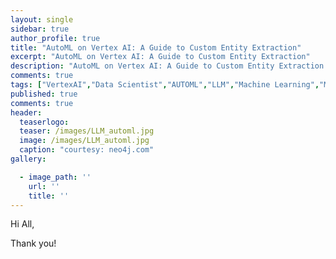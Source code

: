 ```yaml
---
layout: single
sidebar: true
author_profile: true
title: "AutoML on Vertex AI: A Guide to Custom Entity Extraction"
excerpt: "AutoML on Vertex AI: A Guide to Custom Entity Extraction"
description: "AutoML on Vertex AI: A Guide to Custom Entity Extraction."
comments: true
tags: ["VertexAI","Data Scientist","AUTOML","LLM","Machine Learning","ML System Design"]
published: true
comments: true
header:
  teaserlogo:
  teaser: /images/LLM_automl.jpg
  image: /images/LLM_automl.jpg
  caption: "courtesy: neo4j.com"
gallery:

  - image_path: ''
    url: ''
    title: ''
---
```


Hi All,


Thank you!
